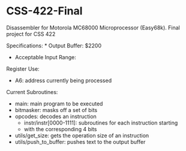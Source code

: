 # CSS-422-Final
Disassembler for Motorola MC68000 Microprocessor (Easy68k). Final project for CSS 422 

Specifications: * Output Buffer: $2200
  * Acceptable Input Range: <TBD>
 
Register Use:
  * A6: address currently being processed
  
Current Subroutines:
  * main: main program to be executed
  * bitmasker: masks off a set of bits
  * opcodes: decodes an instruction
    * instr/instr[0000-1111]: subroutines for each instruction starting
    * with the corresponding 4 bits
  * utils/get_size: gets the operation size of an instruction
  * utils/push_to_buffer: pushes text to the output buffer

  
  

